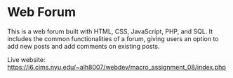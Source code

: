 # Web Forum

This is a web forum built with HTML, CSS, JavaScript, PHP, and SQL. It includes the common functionalities of a forum, giving users an option to add new posts and add comments on existing posts. 

Live website: https://i6.cims.nyu.edu/~alh8007/webdev/macro_assignment_08/index.php
